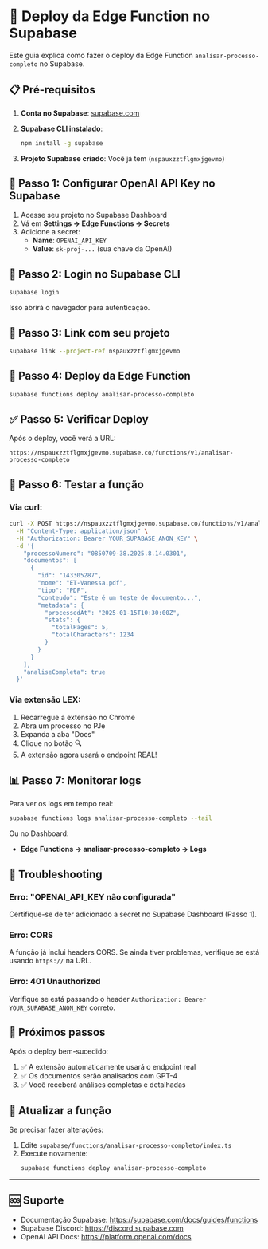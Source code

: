 # 🚀 Deploy da Edge Function no Supabase

Este guia explica como fazer o deploy da Edge Function `analisar-processo-completo` no Supabase.

## 📋 Pré-requisitos

1. **Conta no Supabase**: [supabase.com](https://supabase.com)
2. **Supabase CLI instalado**:
   ```bash
   npm install -g supabase
   ```

3. **Projeto Supabase criado**: Você já tem (`nspauxzztflgmxjgevmo`)

## 🔑 Passo 1: Configurar OpenAI API Key no Supabase

1. Acesse seu projeto no Supabase Dashboard
2. Vá em **Settings → Edge Functions → Secrets**
3. Adicione a secret:
   - **Name**: `OPENAI_API_KEY`
   - **Value**: `sk-proj-...` (sua chave da OpenAI)

## 🔐 Passo 2: Login no Supabase CLI

```bash
supabase login
```

Isso abrirá o navegador para autenticação.

## 🔗 Passo 3: Link com seu projeto

```bash
supabase link --project-ref nspauxzztflgmxjgevmo
```

## 🚀 Passo 4: Deploy da Edge Function

```bash
supabase functions deploy analisar-processo-completo
```

## ✅ Passo 5: Verificar Deploy

Após o deploy, você verá a URL:
```
https://nspauxzztflgmxjgevmo.supabase.co/functions/v1/analisar-processo-completo
```

## 🧪 Passo 6: Testar a função

### Via curl:

```bash
curl -X POST https://nspauxzztflgmxjgevmo.supabase.co/functions/v1/analisar-processo-completo \
  -H "Content-Type: application/json" \
  -H "Authorization: Bearer YOUR_SUPABASE_ANON_KEY" \
  -d '{
    "processoNumero": "0850709-38.2025.8.14.0301",
    "documentos": [
      {
        "id": "143305287",
        "nome": "ET-Vanessa.pdf",
        "tipo": "PDF",
        "conteudo": "Este é um teste de documento...",
        "metadata": {
          "processedAt": "2025-01-15T10:30:00Z",
          "stats": {
            "totalPages": 5,
            "totalCharacters": 1234
          }
        }
      }
    ],
    "analiseCompleta": true
  }'
```

### Via extensão LEX:

1. Recarregue a extensão no Chrome
2. Abra um processo no PJe
3. Expanda a aba "Docs"
4. Clique no botão 🔍
5. A extensão agora usará o endpoint REAL!

## 📊 Passo 7: Monitorar logs

Para ver os logs em tempo real:

```bash
supabase functions logs analisar-processo-completo --tail
```

Ou no Dashboard:
- **Edge Functions → analisar-processo-completo → Logs**

## 🔧 Troubleshooting

### Erro: "OPENAI_API_KEY não configurada"

Certifique-se de ter adicionado a secret no Supabase Dashboard (Passo 1).

### Erro: CORS

A função já inclui headers CORS. Se ainda tiver problemas, verifique se está usando `https://` na URL.

### Erro: 401 Unauthorized

Verifique se está passando o header `Authorization: Bearer YOUR_SUPABASE_ANON_KEY` correto.

## 🎯 Próximos passos

Após o deploy bem-sucedido:

1. ✅ A extensão automaticamente usará o endpoint real
2. ✅ Os documentos serão analisados com GPT-4
3. ✅ Você receberá análises completas e detalhadas

## 📝 Atualizar a função

Se precisar fazer alterações:

1. Edite `supabase/functions/analisar-processo-completo/index.ts`
2. Execute novamente:
   ```bash
   supabase functions deploy analisar-processo-completo
   ```

---

## 🆘 Suporte

- Documentação Supabase: https://supabase.com/docs/guides/functions
- Supabase Discord: https://discord.supabase.com
- OpenAI API Docs: https://platform.openai.com/docs